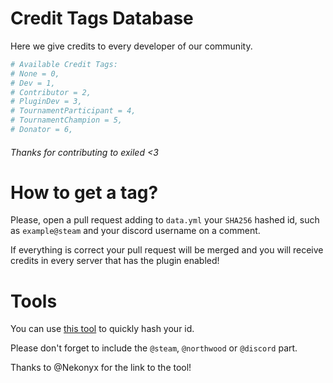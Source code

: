 # Credit Tags Database
Here we give credits to every developer of our community.
```yml
# Available Credit Tags:
# None = 0,
# Dev = 1,
# Contributor = 2,
# PluginDev = 3,
# TournamentParticipant = 4,
# TournamentChampion = 5,
# Donator = 6,
```
###### Thanks for contributing to exiled <3
# How to get a tag?
Please, open a pull request adding to `data.yml` your `SHA256` hashed id, such as `example@steam` and your discord username on a comment.

If everything is correct your pull request will be merged and you will receive credits in every server that has the plugin enabled!

# Tools
You can use [this tool](https://gchq.github.io/CyberChef/#recipe=SHA2('256',64,160)To_Upper_case('All')&input=WFhYWFhYWFhYWFhYWFhYWFhAc3RlYW0) to quickly hash your id. 

Please don't forget to include the `@steam`, `@northwood` or `@discord` part. 

Thanks to @Nekonyx for the link to the tool!
